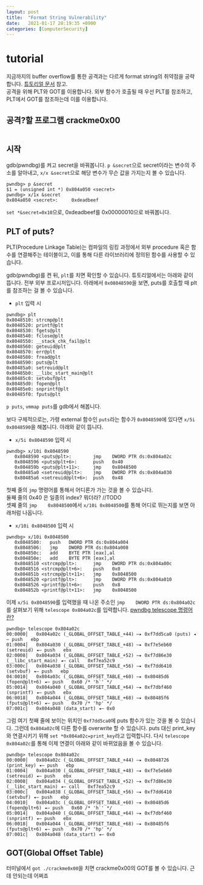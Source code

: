 ```yaml
---
layout: post
title:  "Format String Vulnerability"
date:   2021-01-17 20:19:35 +0900
categories: [ComputerSecurity]
---
```



# tutorial
지금까지의 buffer overflow를 통한 공격과는 다르게 format string의 취약점을 공략합니다. [튜토리얼 문서](https://tc.gts3.org/cs6265/2020/tut/tut05-fmtstr.html) 참고.  
공격을 위해 PLT와 GOT를 이용합니다. 외부 함수가 호출될 때 우선 PLT를 참조하고, PLT에서 GOT를 참조하는데 이를 이용합니다. 

## 공격?할 프로그램 crackme0x00
```

```

## 시작
gdb(pwndbg)를 켜고 secret을 바꿔봅니다. `p &secret`으로 secret이라는 변수의 주소를 알아내고, `x/x &secret`으로 해당 변수가 무슨 값을 가지는지 볼 수 있습니다.
```
pwndbg> p &secret
$1 = (unsigned int *) 0x804a050 <secret>
pwndbg> x/1x &secret
0x804a050 <secret>:     0xdeadbeef

```

`set *&secret=0x10`으로, 0xdeadbeef를 0x00000010으로 바꿔봅니다.

## PLT of puts?  
PLT(Procedure Linkage Table)는 컴파일의 링킹 과정에서 외부 procedure 혹은 함수를 연결해주는 테이블이고, 이를 통해 다른 라이브러리에 정의된 함수를 사용할 수 있습니다. 


gdb(pwndbg)를 켠 뒤, `plt`를 치면 확인할 수 있습니다. 튜토리얼에서는 아래와 같이 뜹니다. 전부 외부 프로시저입니다. 아래에서 `0x08048590`을 보면, puts를 호출할 때 plt를 참조하는 걸 볼 수 있습니다. 

- `plt` 입력 시
```
pwndbg> plt
0x8048510: strcmp@plt
0x8048520: printf@plt
0x8048530: fgets@plt
0x8048540: fclose@plt
0x8048550: __stack_chk_fail@plt
0x8048560: geteuid@plt
0x8048570: err@plt
0x8048580: fread@plt
0x8048590: puts@plt
0x80485a0: setreuid@plt
0x80485b0: __libc_start_main@plt
0x80485c0: setvbuf@plt
0x80485d0: fopen@plt
0x80485e0: snprintf@plt
0x80485f0: fputs@plt
```

`p puts`, `vmmap puts`를 gdb에서 해봅니다. 

보다 구체적으로는, 가령 external 함수인 `puts`라는 함수가 `0x8048590`에 있다면 `x/5i 0x8048590`을 해봅니다. 아래와 같이 뜹니다. 

- `x/5i 0x8048590` 입력 시
```
pwndbg> x/10i 0x8048590
   0x8048590 <puts@plt>:        jmp    DWORD PTR ds:0x804a02c
   0x8048596 <puts@plt+6>:      push   0x40
   0x804859b <puts@plt+11>:     jmp    0x8048500
   0x80485a0 <setreuid@plt>:    jmp    DWORD PTR ds:0x804a030
   0x80485a6 <setreuid@plt+6>:  push   0x48
```

첫째 줄의 `jmp` 명령어를 통해서 어디론가 가는 것을 볼 수 있습니다.  
둘째 줄의 0x40 은 일종의 index? 뭐더라? //TODO   
셋째 줄의 `jmp    0x8048500`에서 `x/10i 0x8048500`를 통해 어디로 뛰는지를 보면 아래처럼 나옵니다. 

- `x/10i 0x8048500` 입력 시
```
pwndbg> x/10i 0x8048500
   0x8048500:   push   DWORD PTR ds:0x804a004
   0x8048506:   jmp    DWORD PTR ds:0x804a008
   0x804850c:   add    BYTE PTR [eax],al
   0x804850e:   add    BYTE PTR [eax],al
   0x8048510 <strcmp@plt>:      jmp    DWORD PTR ds:0x804a00c
   0x8048516 <strcmp@plt+6>:    push   0x0
   0x804851b <strcmp@plt+11>:   jmp    0x8048500
   0x8048520 <printf@plt>:      jmp    DWORD PTR ds:0x804a010
   0x8048526 <printf@plt+6>:    push   0x8
   0x804852b <printf@plt+11>:   jmp    0x8048500
```

이제 `x/5i 0x8048590`를 입력했을 때 나온 주소인 `jmp    DWORD PTR ds:0x804a02c`를 살펴보기 위해 `telescope 0x804a02c`를 입력합니다. [pwndbg telescope 명령어란?](https://browserpwndbg.readthedocs.io/en/docs/commands/procinfo/telescope/)


```
pwndbg> telescope 0x804a02c
00:0000│   0x804a02c (_GLOBAL_OFFSET_TABLE_+44) —▸ 0xf7dd5ca0 (puts) ◂— push   ebp
01:0004│   0x804a030 (_GLOBAL_OFFSET_TABLE_+48) —▸ 0xf7e5eb60 (setreuid) ◂— push   ebx
02:0008│   0x804a034 (_GLOBAL_OFFSET_TABLE_+52) —▸ 0xf7d86e30 (__libc_start_main) ◂— call   0xf7ea52c9
03:000c│   0x804a038 (_GLOBAL_OFFSET_TABLE_+56) —▸ 0xf7dd6410 (setvbuf) ◂— push   ebp
04:0010│   0x804a03c (_GLOBAL_OFFSET_TABLE_+60) —▸ 0x80485d6 (fopen@plt+6) ◂— push   0x60 /* 'h`' */
05:0014│   0x804a040 (_GLOBAL_OFFSET_TABLE_+64) —▸ 0xf7dbf460 (snprintf) ◂— push   ebx
06:0018│   0x804a044 (_GLOBAL_OFFSET_TABLE_+68) —▸ 0x80485f6 (fputs@plt+6) ◂— push   0x70 /* 'hp' */
07:001c│   0x804a048 (data_start) ◂— 0x0
```

그럼 여기 첫째 줄에 보이는 위치인 `0xf7dd5ca0`에 puts 함수가 있는 것을 볼 수 있습니다. 그런데 `0x804a02c`에 다른 함수를 overwrite 할 수 있습니다. puts 대신 print_key와 연결시키기 위해 `set *0x804a02c=print_key`라고 입력합니다. 다시 `telescope 0x804a02c`를 통해 이제 연결이 아래와 같이 바뀌었음을 볼 수 있습니다. 

```
pwndbg> telescope 0x804a02c
00:0000│   0x804a02c (_GLOBAL_OFFSET_TABLE_+44) —▸ 0x8048726 (print_key) ◂— push   ebp
01:0004│   0x804a030 (_GLOBAL_OFFSET_TABLE_+48) —▸ 0xf7e5eb60 (setreuid) ◂— push   ebx
02:0008│   0x804a034 (_GLOBAL_OFFSET_TABLE_+52) —▸ 0xf7d86e30 (__libc_start_main) ◂— call   0xf7ea52c9
03:000c│   0x804a038 (_GLOBAL_OFFSET_TABLE_+56) —▸ 0xf7dd6410 (setvbuf) ◂— push   ebp
04:0010│   0x804a03c (_GLOBAL_OFFSET_TABLE_+60) —▸ 0x80485d6 (fopen@plt+6) ◂— push   0x60 /* 'h`' */
05:0014│   0x804a040 (_GLOBAL_OFFSET_TABLE_+64) —▸ 0xf7dbf460 (snprintf) ◂— push   ebx
06:0018│   0x804a044 (_GLOBAL_OFFSET_TABLE_+68) —▸ 0x80485f6 (fputs@plt+6) ◂— push   0x70 /* 'hp' */
07:001c│   0x804a048 (data_start) ◂— 0x0
```



## GOT(Global Offset Table)
터미널에서 `got ./crackme0x00`을 치면 crackme0x00의 GOT를 볼 수 있습니다. 근데 안되는데 어쩌죠




